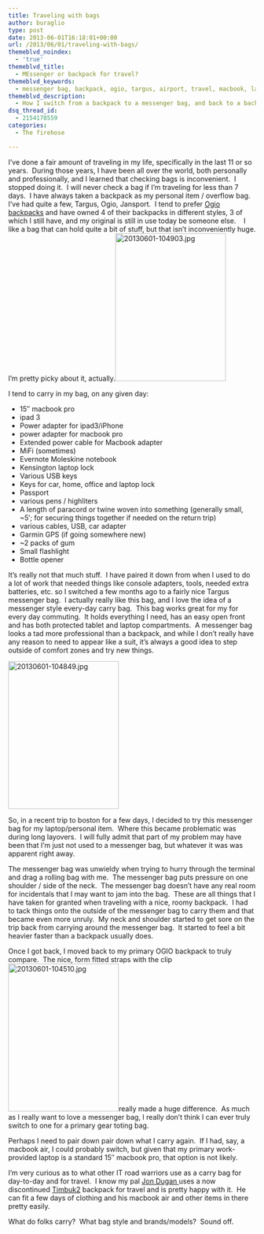 ```yaml
---
title: Traveling with bags
author: buraglio
type: post
date: 2013-06-01T16:18:01+00:00
url: /2013/06/01/traveling-with-bags/
themeblvd_noindex:
  - 'true'
themeblvd_title:
  - MEssenger or backpack for travel?
themeblvd_keywords:
  - messenger bag, backpack, ogio, targus, airport, travel, macbook, laptop, ipad
themeblvd_description:
  - How I switch from a backpack to a messenger bag, and back to a backpack. A quick review.
dsq_thread_id:
  - 2154178559
categories:
  - The firehose

---
```

I&#8217;ve done a fair amount of traveling in my life, specifically in the last 11 or so years.  During those years, I have been all over the world, both personally and professionally, and I learned that checking bags is inconvenient.  I stopped doing it.  I will never check a bag if I&#8217;m traveling for less than 7 days.  I have always taken a backpack as my personal item / overflow bag.  I&#8217;ve had quite a few, Targus, Ogio, Jansport.  I tend to prefer <a href="http://ogio.com/backpacks" target="_blank">Ogio backpacks</a> and have owned 4 of their backpacks in different styles, 3 of which I still have, and my original is still in use today be someone else.    I like a bag that can hold quite a bit of stuff, but that isn&#8217;t inconveniently huge. I&#8217;m pretty picky about it, actually.[<img class="alignright size-medium wp-image-500" alt="20130601-104903.jpg" src="http://www.nickburaglio.com/wp-content/uploads/2013/06/20130601-104903-225x300.jpg" width="225" height="300" />][1]

I tend to carry in my bag, on any given day:

  * 15&#8243; macbook pro
  * ipad 3
  * Power adapter for ipad3/iPhone
  * power adapter for macbook pro
  * Extended power cable for Macbook adapter
  * MiFi (sometimes)
  * Evernote Moleskine notebook
  * Kensington laptop lock
  * Various USB keys
  * Keys for car, home, office and laptop lock
  * Passport
  * various pens / highliters
  * A length of paracord or twine woven into something (generally small, ~5&#8242;; for securing things together if needed on the return trip)
  * various cables, USB, car adapter
  * Garmin GPS (if going somewhere new)
  * ~2 packs of gum
  * Small flashlight
  * Bottle opener

It&#8217;s really not that much stuff.  I have paired it down from when I used to do a lot of work that needed things like console adapters, tools, needed extra batteries, etc. so I switched a few months ago to a fairly nice Targus messenger bag.  I actually really like this bag, and I love the idea of a messenger style every-day carry bag.  This bag works great for my for every day commuting.  It holds everything I need, has an easy open front and has both protected tablet and laptop compartments.  A messenger bag looks a tad more professional than a backpack, and while I don&#8217;t really have any reason to need to appear like a suit, it&#8217;s always a good idea to step outside of comfort zones and try new things.

[<img class="alignleft size-medium wp-image-498" alt="20130601-104849.jpg" src="http://www.nickburaglio.com/wp-content/uploads/2013/06/20130601-104849-225x300.jpg" width="225" height="300" />][2]

So, in a recent trip to boston for a few days, I decided to try this messenger bag for my laptop/personal item.  Where this became problematic was during long layovers.  I will fully admit that part of my problem may have been that I&#8217;m just not used to a messenger bag, but whatever it was was apparent right away.

The messenger bag was unwieldy when trying to hurry through the terminal and drag a rolling bag with me.  The messenger bag puts pressure on one shoulder / side of the neck.  The messenger bag doesn&#8217;t have any real room for incidentals that I may want to jam into the bag.  These are all things that I have taken for granted when traveling with a nice, roomy backpack.  I had to tack things onto the outside of the messenger bag to carry them and that became even more unruly.  My neck and shoulder started to get sore on the trip back from carrying around the messenger bag.  It started to feel a bit heavier faster than a backpack usually does.

Once I got back, I moved back to my primary OGIO backpack to truly compare.  The nice, form fitted straps with the clip [<img class="alignright size-medium wp-image-486" alt="20130601-104510.jpg" src="http://www.nickburaglio.com/wp-content/uploads/2013/06/20130601-104510-225x300.jpg" width="225" height="300" />][3]really made a huge difference.  As much as I really want to love a messenger bag, I really don&#8217;t think I can ever truly switch to one for a primary gear toting bag.

Perhaps I need to pair down pair down what I carry again.  If I had, say, a macbook air, I could probably switch, but given that my primary work-provided laptop is a standard 15&#8243; macbook pro, that option is not likely.

I&#8217;m very curious as to what other IT road warriors use as a carry bag for day-to-day and for travel.  I know my pal <a href="https://twitter.com/jdugan" target="_blank">Jon Dugan </a>uses a now discontinued <a href="http://www.timbuk2.com" target="_blank">Timbuk2</a> backpack for travel and is pretty happy with it.  He can fit a few days of clothing and his macbook air and other items in there pretty easily.

What do folks carry?  What bag style and brands/models?  Sound off.

&nbsp;

 [1]: http://www.nickburaglio.com/wp-content/uploads/2013/06/20130601-104903.jpg
 [2]: http://www.nickburaglio.com/wp-content/uploads/2013/06/20130601-104849.jpg
 [3]: http://www.nickburaglio.com/wp-content/uploads/2013/06/20130601-104510.jpg